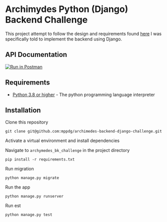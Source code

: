 # Archimydes Python (Django) Backend Challenge
This project attempt to follow the design and requirements found [here](https://github.com/Archimydes/node-backend-bootstrap)
I was specifically told to implement the backend using Django.

## API Documentation
[![Run in Postman](https://run.pstmn.io/button.svg)](https://app.getpostman.com/run-collection/7e401cfc2e68aecad236?action=collection%2Fimport)


## Requirements

- [Python 3.8 or higher](https://www.python.org/) - The python programming language interpreter

## Installation
Clone this repository

```shell
git clone git@github.com:mppdg/archimedes-backend-django-challenge.git
```

Activate a virtual environment and install dependencies

Navigate to `archymedes_bk_challenge` in the project directory

```shell
pip install -r requirements.txt
```

Run migration

```shell
python manage.py migrate
```


Run the app

```shell
python manage.py runserver
```

Run est

```shell
python manage.py test
```

